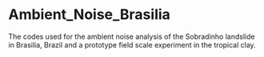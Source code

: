 # Ambient_Noise_Brasilia
The codes used for the ambient noise analysis of the Sobradinho landslide in Brasilia, Brazil and a prototype field scale experiment in the tropical clay.
